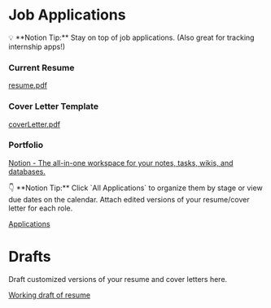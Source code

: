 # Job Applications

<aside>
💡 **Notion Tip:** Stay on top of job applications. (Also great for tracking internship apps!)

</aside>

### Current Resume

[resume.pdf](Job%20Applications%2032f8f4326d1947e4b1406e31897f47df/resume.pdf)

### Cover Letter Template

[coverLetter.pdf](Job%20Applications%2032f8f4326d1947e4b1406e31897f47df/coverLetter.pdf)

### Portfolio

[Notion - The all-in-one workspace for your notes, tasks, wikis, and databases.](https://www.notion.so/tools-and-craft/01-andy-hertzfeld)

<aside>
👇 **Notion Tip:** Click `All Applications` to organize them by stage or view due dates on the calendar. Attach edited versions of your resume/cover letter for each role.

</aside>

[Applications](Job%20Applications%2032f8f4326d1947e4b1406e31897f47df/Applications%200653585f508b414697217e356b081b14.csv)

# Drafts

Draft customized versions of your resume and cover letters here.

[Working draft of resume](Job%20Applications%2032f8f4326d1947e4b1406e31897f47df/Working%20draft%20of%20resume%20239df9eac13e431ea930ae894bbfed01.md)